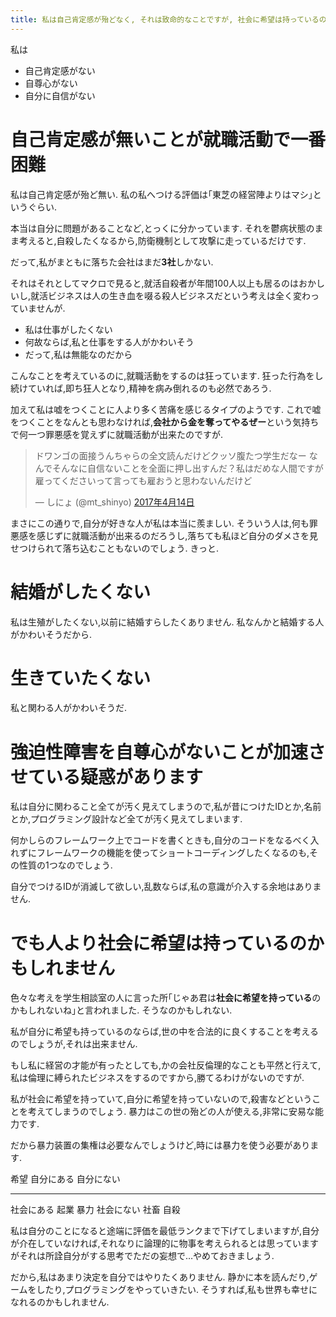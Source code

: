 ```yaml
---
title: 私は自己肯定感が殆どなく, それは致命的なことですが, 社会に希望は持っているのかもしれない
---
```


私は

* 自己肯定感がない
* 自尊心がない
* 自分に自信がない

# 自己肯定感が無いことが就職活動で一番困難

私は自己肯定感が殆ど無い.
私の私へつける評価は｢東芝の経営陣よりはマシ｣というぐらい.

本当は自分に問題があることなど,とっくに分かっています.
それを鬱病状態のまま考えると,自殺したくなるから,防衛機制として攻撃に走っているだけです.

だって,私がまともに落ちた会社はまだ**3社**しかない.

それはそれとしてマクロで見ると,就活自殺者が年間100人以上も居るのはおかしいし,就活ビジネスは人の生き血を啜る殺人ビジネスだという考えは全く変わっていませんが.

* 私は仕事がしたくない
* 何故ならば,私と仕事をする人がかわいそう
* だって,私は無能なのだから

こんなことを考えているのに,就職活動をするのは狂っています.
狂った行為をし続けていれば,即ち狂人となり,精神を病み倒れるのも必然であろう.

加えて私は嘘をつくことに人より多く苦痛を感じるタイプのようです.
これで嘘をつくことをなんとも思わなければ,**会社から金を奪ってやるぜー**という気持ちで何一つ罪悪感を覚えずに就職活動が出来たのですが.

<blockquote class="twitter-tweet" data-lang="ja"><p lang="ja" dir="ltr">ドワンゴの面接うんちゃらの全文読んだけどクッソ腹たつ学生だなー なんでそんなに自信ないことを全面に押し出すんだ？私はだめな人間ですが雇ってくださいって言っても雇おうと思わないんだけど</p>&mdash; しにょ (@mt_shinyo) <a href="https://twitter.com/mt_shinyo/status/852892993992351745">2017年4月14日</a></blockquote>

まさにこの通りで,自分が好きな人が私は本当に羨ましい.
そういう人は,何も罪悪感を感じずに就職活動が出来るのだろうし,落ちても私ほど自分のダメさを見せつけられて落ち込むこともないのでしょう.
きっと.

# 結婚がしたくない

私は生殖がしたくない,以前に結婚すらしたくありません.
私なんかと結婚する人がかわいそうだから.

# 生きていたくない

私と関わる人がかわいそうだ.

# 強迫性障害を自尊心がないことが加速させている疑惑があります

私は自分に関わること全てが汚く見えてしまうので,私が昔につけたIDとか,名前とか,プログラミング設計など全てが汚く見えてしまいます.

何かしらのフレームワーク上でコードを書くときも,自分のコードをなるべく入れずにフレームワークの機能を使ってショートコーディングしたくなるのも,その性質の1つなのでしょう.

自分でつけるIDが消滅して欲しい,乱数ならば,私の意識が介入する余地はありません.

# でも人より社会に希望は持っているのかもしれません

色々な考えを学生相談室の人に言った所｢じゃあ君は**社会に希望を持っている**のかもしれないね｣と言われました.
そうなのかもしれない.

私が自分に希望も持っているのならば,世の中を合法的に良くすることを考えるのでしょうが,それは出来ません.

もし私に経営の才能が有ったとしても,かの会社反倫理的なことも平然と行えて,私は倫理に縛られたビジネスをするのですから,勝てるわけがないのですが.

私が社会に希望を持っていて,自分に希望を持っていないので,殺害などということを考えてしまうのでしょう.
暴力はこの世の殆どの人が使える,非常に安易な能力です.

だから暴力装置の集権は必要なんでしょうけど,時には暴力を使う必要があります.

希望       自分にある 自分にない
----       ---------- ----------
社会にある 起業       暴力
社会にない 社畜       自殺

私は自分のことになると途端に評価を最低ランクまで下げてしまいますが,自分が介在していなければ,それなりに論理的に物事を考えられるとは思っていますがそれは所詮自分がする思考でただの妄想で…やめておきましょう.

だから,私はあまり決定を自分ではやりたくありません.
静かに本を読んだり,ゲームをしたり,プログラミングをやっていきたい.
そうすれば,私も世界も幸せになれるのかもしれません.
